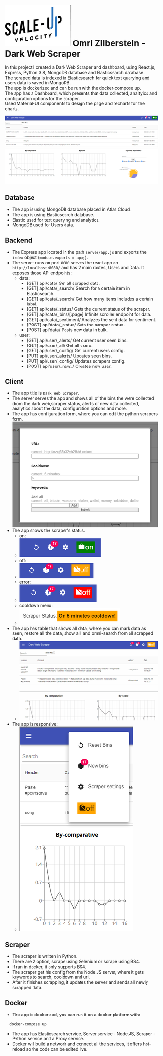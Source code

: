 # ![Scale-Up Velocity](./readme-files/logo-main.png) Omri Zilberstein - Dark Web Scraper

In this project I created a Dark Web Scraper and dashboard, using React.js, Express, Python 3.8, MongoDB database and Elasticsearch database. \
The scraped data is indexed in Elasticsearch for quick text querying and users data is saved in MongoDB. \
The app is dockerized and can be run with the docker-compose up. \
The app has a Dashboard, which presents that data collected, analtyics and configuration options for the scraper. \
Used Material-UI components to design the page and recharts for the charts.

![Dashboard](./readme-files/fullpage.png)

## Database

- The app is using MongoDB database placed in Atlas Cloud.
- The app is using Elasticsearch database.
- Elastic used for text querying and analytics.
- MongoDB used for Users data.

## Backend

- The Express app located in the path `server/app.js` and exports the `index` object (`module.exports = app;`).
- The server runs on port `8080` serves the react app on `http://localhost:8080/` and has 2 main routes, Users and Data. It exposes those API endpoints:
  - data:
    - [GET] api/data/ Get all scraped data.
    - [GET] api/data/\_search/ Search for a certain item in Elasticsearch.
    - [GET] api/data/\_search/ Get how many items includes a certain label.
    - [GET] api/data/\_status/ Gets the current status of the scraper.
    - [GET] api/data/\_bins/[:page] Infinite scroller endpoint for data.
    - [GET] api/data/\_sentiment/ Analyzes the sent data for sentiment.
    - [POST] api/data/\_status/ Sets the scraper status.
    - [POST] api/data/ Posts new data in bulk.
  - user:
    - [GET] api/user/\_alerts/ Get current user seen bins.
    - [GET] api/user/\_all/ Get all users.
    - [GET] api/user/\_config/ Get current users config.
    - [PUT] api/user/\_alerts/ Updates seen bins.
    - [PUT] api/user/\_config/ Updates scrapers config.
    - [POST] api/user/\_new\_/ Creates new user.

## Client

- The app title is `Dark Web Scraper`.
- The server serves the app and shows all of the bins the were collected drom the dark web,scraper status, alerts of new data collected, analytics about the data, configuration options and more.
- The app has configuration form, where you can edit the python scrapers form.
  ![config](./readme-files/config.png)
- The app shows the scraper's status.
  - on:
  - ![scraper-status-on](./readme-files/scraper-status-on.png)
  - off:
  - ![scraper-status-off](./readme-files/scraper-status-off.png)
  - error:
  - ![scraper-status-error](./readme-files/scraper-status-error.png)
  - cooldown menu:
  - ![scraper-status-cooldown](./readme-files/scraper-cooldown.png)
- The app has table that shows all data, where you can mark data as seen, restore all the data, show all, and omni-search from all scrapped data.
  - ![infintes-scroller](./readme-files/infintes-scroller.gif)
- The app is responsive:
  - ![responsive](./readme-files/responsive.png)

## Scraper

- The scraper is written in Python.
- There are 2 option, scrape using Selenium or scrape using BS4.
- If ran in docker, it only supports BS4.
- The scraper get his config from the Node.JS server, where it gets keywords to search, cooldown and url.
- After it finishes scrapping, it updates the server and sends all newly scrapped data.

## Docker

- The app is dockerized, you can run it on a docker platform with:

```bash
  docker-compose up
```

- The app has Elasticsearch service, Server service - Node.JS, Scraper - Python service and a Proxy service.
- Docker will build a network and connect all the services, it offers hot-reload so the code can be edited live.
